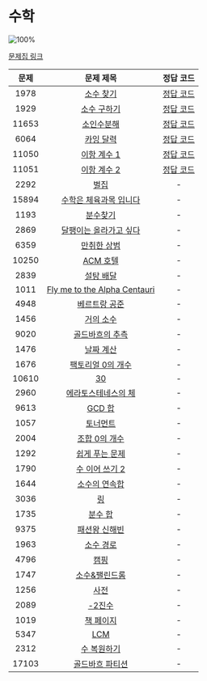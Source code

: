 # 수학

![100%](https://progress-bar.dev/6/?scale=39&title=progress&width=500&color=babaca&suffix=/39)

[문제집 링크](https://www.acmicpc.net/workbook/view/8174)

| 문제 | 문제 제목 | 정답 코드 |
| :--: | :--: | :--: |
| 1978 | [소수 찾기](https://www.acmicpc.net/problem/1978) | [정답 코드](../0x12/solutions/1978.cpp) |
| 1929 | [소수 구하기](https://www.acmicpc.net/problem/1929) | [정답 코드](../0x12/solutions/1929.cpp) |
| 11653 | [소인수분해](https://www.acmicpc.net/problem/11653) | [정답 코드](../0x12/solutions/11653.cpp) |
| 6064 | [카잉 달력](https://www.acmicpc.net/problem/6064) | [정답 코드](../0x12/solutions/6064.cpp) |
| 11050 | [이항 계수 1](https://www.acmicpc.net/problem/11050) | [정답 코드](../0x12/solutions/11050.cpp) |
| 11051 | [이항 계수 2](https://www.acmicpc.net/problem/11051) | [정답 코드](../0x12/solutions/11051.cpp) |
| 2292 | [벌집](https://www.acmicpc.net/problem/2292) | - |
| 15894 | [수학은 체육과목 입니다](https://www.acmicpc.net/problem/15894) | - |
| 1193 | [분수찾기](https://www.acmicpc.net/problem/1193) | - |
| 2869 | [달팽이는 올라가고 싶다](https://www.acmicpc.net/problem/2869) | - |
| 6359 | [만취한 상범](https://www.acmicpc.net/problem/6359) | - |
| 10250 | [ACM 호텔](https://www.acmicpc.net/problem/10250) | - |
| 2839 | [설탕 배달](https://www.acmicpc.net/problem/2839) | - |
| 1011 | [Fly me to the Alpha Centauri](https://www.acmicpc.net/problem/1011) | - |
| 4948 | [베르트랑 공준](https://www.acmicpc.net/problem/4948) | - |
| 1456 | [거의 소수](https://www.acmicpc.net/problem/1456) | - |
| 9020 | [골드바흐의 추측](https://www.acmicpc.net/problem/9020) | - |
| 1476 | [날짜 계산](https://www.acmicpc.net/problem/1476) | - |
| 1676 | [팩토리얼 0의 개수](https://www.acmicpc.net/problem/1676) | - |
| 10610 | [30](https://www.acmicpc.net/problem/10610) | - |
| 2960 | [에라토스테네스의 체](https://www.acmicpc.net/problem/2960) | - |
| 9613 | [GCD 합](https://www.acmicpc.net/problem/9613) | - |
| 1057 | [토너먼트](https://www.acmicpc.net/problem/1057) | - |
| 2004 | [조합 0의 개수](https://www.acmicpc.net/problem/2004) | - |
| 1292 | [쉽게 푸는 문제](https://www.acmicpc.net/problem/1292) | - |
| 1790 | [수 이어 쓰기 2](https://www.acmicpc.net/problem/1790) | - |
| 1644 | [소수의 연속합](https://www.acmicpc.net/problem/1644) | - |
| 3036 | [링](https://www.acmicpc.net/problem/3036) | - |
| 1735 | [분수 합](https://www.acmicpc.net/problem/1735) | - |
| 9375 | [패션왕 신해빈](https://www.acmicpc.net/problem/9375) | - |
| 1963 | [소수 경로](https://www.acmicpc.net/problem/1963) | - |
| 4796 | [캠핑](https://www.acmicpc.net/problem/4796) | - |
| 1747 | [소수&amp;팰린드롬](https://www.acmicpc.net/problem/1747) | - |
| 1256 | [사전](https://www.acmicpc.net/problem/1256) | - |
| 2089 | [-2진수](https://www.acmicpc.net/problem/2089) | - |
| 1019 | [책 페이지](https://www.acmicpc.net/problem/1019) | - |
| 5347 | [LCM](https://www.acmicpc.net/problem/5347) | - |
| 2312 | [수 복원하기](https://www.acmicpc.net/problem/2312) | - |
| 17103 | [골드바흐 파티션](https://www.acmicpc.net/problem/17103) | - |
